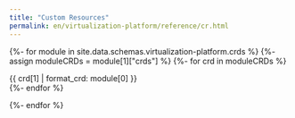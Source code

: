 ```yaml
---
title: "Custom Resources"
permalink: en/virtualization-platform/reference/cr.html
---
```


{%- for module in site.data.schemas.virtualization-platform.crds %}
  {%- assign moduleCRDs = module[1]["crds"]  %}
  {%- for crd in moduleCRDs %}
<div markdown="0">
    {{ crd[1] | format_crd: module[0] }}
</div>
  {%- endfor %}

{%- endfor %}
